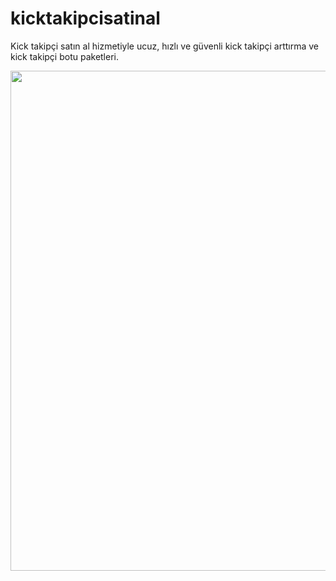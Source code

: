 # kicktakipcisatinal
Kick takipçi satın al hizmetiyle ucuz, hızlı ve güvenli kick takipçi arttırma ve kick takipçi botu paketleri.

<a href="https://takipci.al/kick-takipci-satin-al/">
  <img src="https://github.com/user-attachments/assets/65d30e61-b120-4b43-8ad1-c1b416d73886" width="800" />
</a>
